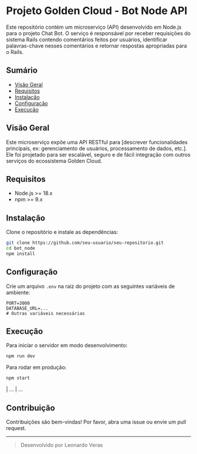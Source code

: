 # Projeto Golden Cloud - Bot Node API

Este repositório contém um microserviço (API) desenvolvido em Node.js para o projeto Chat Bot. O serviço é responsável por receber requisições do sistema Rails contendo comentários feitos por usuários, identificar palavras-chave nesses comentários e retornar respostas apropriadas para o Rails.

## Sumário

- [Visão Geral](#visão-geral)
- [Requisitos](#requisitos)
- [Instalação](#instalação)
- [Configuração](#configuração)
- [Execução](#execução)



## Visão Geral

Este microserviço expõe uma API RESTful para [descrever funcionalidades principais, ex: gerenciamento de usuários, processamento de dados, etc.]. Ele foi projetado para ser escalável, seguro e de fácil integração com outros serviços do ecossistema Golden Cloud.

## Requisitos

- Node.js >= 18.x
- npm >= 9.x


## Instalação

Clone o repositório e instale as dependências:

```bash
git clone https://github.com/seu-usuario/seu-repositorio.git
cd bot_node
npm install
```

## Configuração

Crie um arquivo `.env` na raiz do projeto com as seguintes variáveis de ambiente:

```env
PORT=3000
DATABASE_URL=...
# Outras variáveis necessárias
```

## Execução

Para iniciar o servidor em modo desenvolvimento:

```bash
npm run dev
```

Para rodar em produção:

```bash
npm start
```

| ...    | ...      

## Contribuição

Contribuições são bem-vindas! Por favor, abra uma issue ou envie um pull request.

---

> Desenvolvido por Leonardo Veras